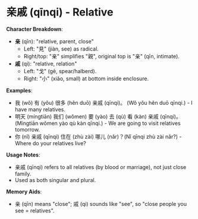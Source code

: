 # **亲戚 (qīnqi) - Relative**

**Character Breakdown**:  
- **亲** (qīn): "relative, parent, close"
  - Left: "見" (jiàn, see) as radical.
  - Right/top: "亲" simplifies "親", original top is "亲" (qīn, intimate).  
- **戚** (qi): "relative, relation"
  - Left: "戈" (gē, spear/halberd).
  - Right: "小" (xiǎo, small) at bottom inside enclosure.

**Examples**:  
- 我 (wǒ) 有 (yǒu) 很多 (hěn duō) 亲戚 (qīnqi)。 (Wǒ yǒu hěn duō qīnqi.) - I have many relatives.  
- 明天 (míngtiān) 我们 (wǒmen) 要 (yào) 去 (qù) 看 (kàn) 亲戚 (qīnqi)。 (Míngtiān wǒmen yào qù kàn qīnqi.) - We are going to visit relatives tomorrow.  
- 你 (nǐ) 亲戚 (qīnqi) 住在 (zhù zài) 哪儿 (nǎr)？(Nǐ qīnqi zhù zài nǎr?) - Where do your relatives live?

**Usage Notes**:  
- 亲戚 (qīnqi) refers to all relatives (by blood or marriage), not just close family.  
- Used as both singular and plural.

**Memory Aids**:  
- 亲 (qīn) means "close"; 戚 (qi) sounds like "see", so "close people you see = relatives".